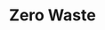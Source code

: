 ---
layout: petal
number: 5
title: Zero Waste
tagline: Reject, Reduce, Reuse, Recycle, Restore
nav_order: 7
icon_shortcode: zerowaste
colour: 4670B6
text_colour: FFFFFF
has_children: false
has_toc: false
---